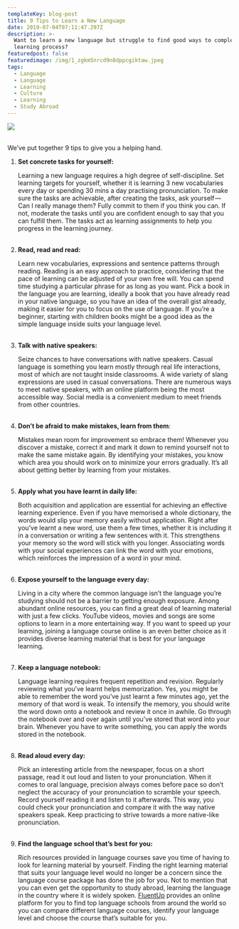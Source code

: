 ```yaml
---
templateKey: blog-post
title: 9 Tips to Learn a New Language
date: 2019-07-04T07:11:47.297Z
description: >-
  Want to learn a new language but struggle to find good ways to complement the
  learning process?
featuredpost: false
featuredimage: /img/1_zgkm5nrcd9n8dppcgiktaw.jpeg
tags:
  - Language
  - Language
  - Learning
  - Culture
  - Learning
  - Study Abroad
---
```

![](/img/1_zgkm5nrcd9n8dppcgiktaw.jpeg)

<br>We’ve put together 9 tips to give you a helping hand.

1. **Set concrete tasks for yourself:**<p>Learning a new language requires a high degree of self-discipline. Set learning targets for yourself, whether it is learning 3 new vocabularies every day or spending 30 mins a day practising pronunciation. To make sure the tasks are achievable, after creating the tasks, ask yourself — Can I really manage them? Fully commit to them if you think you can. If not, moderate the tasks until you are confident enough to say that you can fulfill them. The tasks act as learning assignments to help you progress in the learning journey.</p><br>
2. **Read, read and read:**<p>Learn new vocabularies, expressions and sentence patterns through reading. Reading is an easy approach to practice, considering that the pace of learning can be adjusted of your own free will. You can spend time studying a particular phrase for as long as you want. Pick a book in the language you are learning, ideally a book that you have already read in your native language, so you have an idea of the overall gist already, making it easier for you to focus on the use of language. If you’re a beginner, starting with children books might be a good idea as the simple language inside suits your language level.</p><br>
3. **Talk with native speakers:**<p>Seize chances to have conversations with native speakers. Casual language is something you learn mostly through real life interactions, most of which are not taught inside classrooms. A wide variety of slang expressions are used in casual conversations. There are numerous ways to meet native speakers, with an online platform being the most accessible way. Social media is a convenient medium to meet friends from other countries.</p><br>
4. **Don’t be afraid to make mistakes, learn from them**:<p>Mistakes mean room for improvement so embrace them! Whenever you discover a mistake, correct it and mark it down to remind yourself not to make the same mistake again. By identifying your mistakes, you know which area you should work on to minimize your errors gradually. It’s all about getting better by learning from your mistakes.</p><br>
5. **Apply what you have learnt in daily life:**<p>Both acquisition and application are essential for achieving an effective learning experience. Even if you have memorised a whole dictionary, the words would slip your memory easily without application. Right after you’ve learnt a new word, use them a few times, whether it is including it in a conversation or writing a few sentences with it. This strengthens your memory so the word will stick with you longer. Associating words with your social experiences can link the word with your emotions, which reinforces the impression of a word in your mind.</p><br>
6. **Expose yourself to the language every day:**<p>Living in a city where the common language isn’t the language you’re studying should not be a barrier to getting enough exposure. Among abundant online resources, you can find a great deal of learning material with just a few clicks. YouTube videos, movies and songs are some options to learn in a more entertaining way. If you want to speed up your learning, joining a language course online is an even better choice as it provides diverse learning material that is best for your language learning.</p><br>
7. **Keep a language notebook:**<p>Language learning requires frequent repetition and revision. Regularly reviewing what you’ve learnt helps memorization. Yes, you might be able to remember the word you’ve just learnt a few minutes ago, yet the memory of that word is weak. To intensify the memory, you should write the word down onto a notebook and review it once in awhile. Go through the notebook over and over again until you’ve stored that word into your brain. Whenever you have to write something, you can apply the words stored in the notebook.</p><br>
8. **Read aloud every day:**<p>Pick an interesting article from the newspaper, focus on a short passage, read it out loud and listen to your pronunciation. When it comes to oral language, precision always comes before pace so don’t neglect the accuracy of your pronunciation to scramble your speech. Record yourself reading it and listen to it afterwards. This way, you could check your pronunciation and compare it with the way native speakers speak. Keep practicing to strive towards a more native-like pronunciation.</p><br>
9. **Find the language school that’s best for you:**<p>Rich resources provided in language courses save you time of having to look for learning material by yourself. Finding the right learning material that suits your language level would no longer be a concern since the language course package has done the job for you. Not to mention that you can even get the opportunity to study abroad, learning the language in the country where it is widely spoken. [FluentUp](https://fluentup.com/) provides an online platform for you to find top language schools from around the world so you can compare different language courses, identify your language level and choose the course that’s suitable for you.</p>

